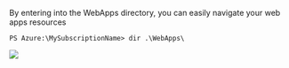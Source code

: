 By entering into the WebApps directory, you can easily navigate your web apps resources

```
PS Azure:\MySubscriptionName> dir .\WebApps\
```

![](https://github.com/fenago/katacoda-scenarios/raw/master/azure-functions/azure-cloud-shell-powershell/steps/9/1.JPG)
